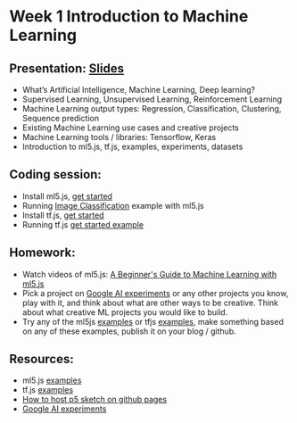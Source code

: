 # Week 1 Introduction to Machine Learning

## Presentation: [Slides](https://docs.google.com/presentation/d/1s0iT382Pl1DMGKb5xhk7_V3DlW1QQHfHs4snNoS_sIU/edit?usp=sharing)
- What’s Artificial Intelligence, Machine Learning, Deep learning?
- Supervised Learning, Unsupervised Learning, Reinforcement Learning
- Machine Learning output types: Regression, Classification, Clustering, Sequence prediction
- Existing Machine Learning use cases and creative projects
- Machine Learning tools / libraries: Tensorflow, Keras
- Introduction to ml5.js, tf.js, examples, experiments, datasets

## Coding session:
- Install ml5.js, [get started](https://ml5js.org/docs/getting-started)
- Running [Image Classification](https://ml5js.org/docs/image-classification-example) example with ml5.js
- Install tf.js, [get started](https://js.tensorflow.org/#getting-started)
- Running tf.js [get started example](https://github.com/tensorflow/tfjs-examples/tree/master/getting_started)

## Homework: 
- Watch videos of ml5.js: [A Beginner's Guide to Machine Learning with ml5.js](https://youtu.be/jmznx0Q1fP0)
- Pick a project on [Google AI experiments](https://experiments.withgoogle.com/collection/ai) or any other projects you know, play with it, and think about what are other ways to be creative. Think about what creative ML projects you would like to build.
- Try any of the ml5js [examples](https://github.com/ml5js/ml5-examples) or tfjs [examples](https://github.com/tensorflow/tfjs-examples), make something based on any of these examples, publish it on your blog / github.

## Resources:
- ml5.js [examples](https://github.com/ml5js/ml5-examples)
- tf.js [examples](https://github.com/tensorflow/tfjs-examples)
- [How to host p5 sketch on github pages](https://youtu.be/8HPYsDTk17A)
- [Google AI experiments](https://experiments.withgoogle.com/collection/ai)
